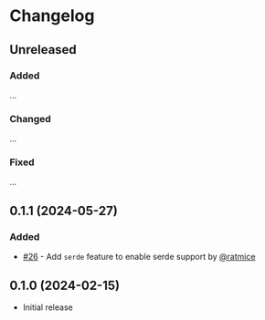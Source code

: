 # Changelog

<!-- Instructions

This changelog follows the patterns described here: <https://keepachangelog.com/en/1.0.0/>.

Subheadings to categorize changes are `added, changed, deprecated, removed, fixed, security`.

-->

## Unreleased

### Added

...

### Changed

...

### Fixed

...

## 0.1.1 (2024-05-27)

### Added

- [#26](https://github.com/linebender/peniko/pull/26) - Add `serde` feature to enable serde support by [@ratmice](https://github.com/ratmice)

## 0.1.0 (2024-02-15)

- Initial release
